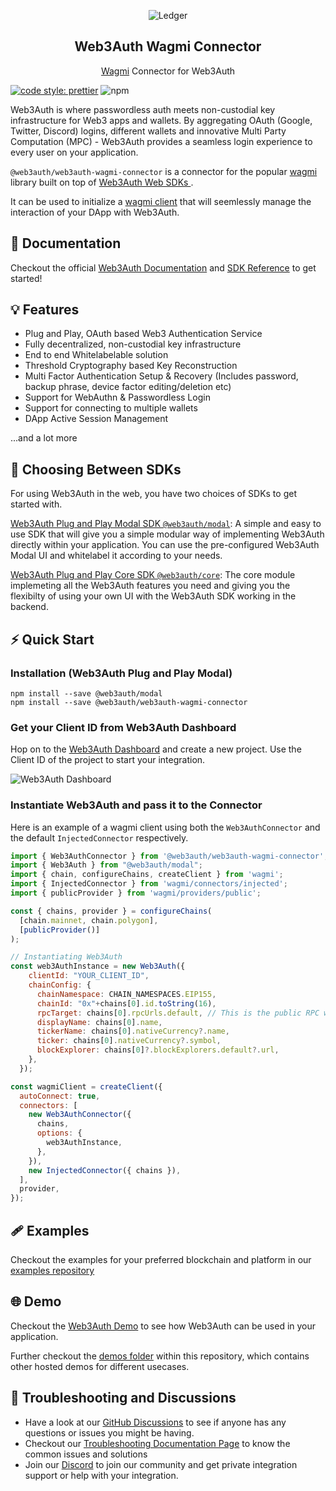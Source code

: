 <p align="center">
 <img src="https://web3auth.io/images/w3a-L-Favicon-1.svg" align="center" alt="Ledger" />
 <h2 align="center">Web3Auth Wagmi Connector</h2>
 <p align="center"><a href="https://github.com/tmm/wagmi">Wagmi</a> Connector for Web3Auth</p>
</p>

[![code style: prettier](https://img.shields.io/badge/code_style-prettier-ff69b4.svg?style=flat-square)](https://github.com/prettier/prettier)
![npm](https://img.shields.io/npm/dw/@web3auth/web3auth-wagmi-connector)

Web3Auth is where passwordless auth meets non-custodial key infrastructure for Web3 apps and wallets. By aggregating OAuth (Google, Twitter, Discord) logins, different wallets and innovative Multi Party Computation (MPC) - Web3Auth provides a seamless login experience to every user on your application.

`@web3auth/web3auth-wagmi-connector` is a connector for the popular [wagmi](https://github.com/tmm/wagmi) library built on top of [Web3Auth Web SDKs
](https://github.com/web3auth/web3auth-web).

It can be used to initialize a [wagmi client](https://wagmi.sh/docs/client) that will seemlessly manage the interaction of your DApp with Web3Auth.

## 📖 Documentation

Checkout the official [Web3Auth Documentation](https://web3auth.io/docs) and [SDK Reference](https://web3auth.io/docs/sdk/web/) to get started!

## 💡 Features

- Plug and Play, OAuth based Web3 Authentication Service
- Fully decentralized, non-custodial key infrastructure
- End to end Whitelabelable solution
- Threshold Cryptography based Key Reconstruction
- Multi Factor Authentication Setup & Recovery (Includes password, backup phrase, device factor editing/deletion etc)
- Support for WebAuthn & Passwordless Login
- Support for connecting to multiple wallets
- DApp Active Session Management

...and a lot more

## 💭 Choosing Between SDKs

For using Web3Auth in the web, you have two choices of SDKs to get started with.

[Web3Auth Plug and Play Modal SDK `@web3auth/modal`](https://web3auth.io/docs/sdk/web/web3auth/): A simple and easy to use SDK that will give you a simple modular way of implementing Web3Auth directly within your application. You can use the pre-configured Web3Auth Modal UI and whitelabel it according to your needs.

[Web3Auth Plug and Play Core SDK `@web3auth/core`](https://web3auth.io/docs/sdk/web/core/): The core module implemeting all the Web3Auth features you need and giving you the flexibilty of using your own UI with the Web3Auth SDK working in the backend.

## ⚡ Quick Start

### Installation (Web3Auth Plug and Play Modal)

```shell
npm install --save @web3auth/modal
npm install --save @web3auth/web3auth-wagmi-connector
```

### Get your Client ID from Web3Auth Dashboard

Hop on to the [Web3Auth Dashboard](https://dashboard.web3auth.io/) and create a new project. Use the Client ID of the project to start your integration.

![Web3Auth Dashboard](https://web3auth.io/docs/assets/images/project_plug_n_play-89c39ec42ad993107bb2485b1ce64b89.png)

### Instantiate Web3Auth and pass it to the Connector

Here is an example of a wagmi client using both the `Web3AuthConnector` and the default `InjectedConnector` respectively.

```js
import { Web3AuthConnector } from '@web3auth/web3auth-wagmi-connector';
import { Web3Auth } from "@web3auth/modal";
import { chain, configureChains, createClient } from 'wagmi';
import { InjectedConnector } from 'wagmi/connectors/injected';
import { publicProvider } from 'wagmi/providers/public';

const { chains, provider } = configureChains(
  [chain.mainnet, chain.polygon],
  [publicProvider()]
);

// Instantiating Web3Auth
const web3AuthInstance = new Web3Auth({
    clientId: "YOUR_CLIENT_ID",
    chainConfig: {
      chainNamespace: CHAIN_NAMESPACES.EIP155,
      chainId: "0x"+chains[0].id.toString(16),
      rpcTarget: chains[0].rpcUrls.default, // This is the public RPC we have added, please pass on your own endpoint while creating an app
      displayName: chains[0].name,
      tickerName: chains[0].nativeCurrency?.name,
      ticker: chains[0].nativeCurrency?.symbol,
      blockExplorer: chains[0]?.blockExplorers.default?.url,
    },
  });

const wagmiClient = createClient({
  autoConnect: true,
  connectors: [
    new Web3AuthConnector({ 
      chains,
      options: { 
        web3AuthInstance,
      },
    }),
    new InjectedConnector({ chains }),
  ],
  provider,
});
```

## 🩹 Examples

Checkout the examples for your preferred blockchain and platform in our [examples repository](https://github.com/Web3Auth/examples/)

## 🌐 Demo

Checkout the [Web3Auth Demo](https://demo-app.web3auth.io/) to see how Web3Auth can be used in your application.

Further checkout the [demos folder](https://github.com/Web3Auth/web3auth-wagmi-connecto/tree/master/demos) within this repository, which contains other hosted demos for different usecases.

## 💬 Troubleshooting and Discussions

- Have a look at our [GitHub Discussions](https://github.com/Web3Auth/Web3Auth/discussions?discussions_q=sort%3Atop) to see if anyone has any questions or issues you might be having.
- Checkout our [Troubleshooting Documentation Page](https://web3auth.io/docs/troubleshooting) to know the common issues and solutions
- Join our [Discord](https://discord.gg/web3auth) to join our community and get private integration support or help with your integration.
